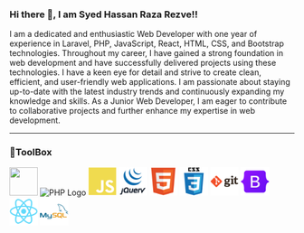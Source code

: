 ### Hi there 👋, I am Syed Hassan Raza Rezve!!

I am a dedicated and enthusiastic Web Developer with one year of experience in Laravel, PHP, JavaScript, React, HTML, CSS, and Bootstrap technologies. Throughout my career, I have gained a strong foundation in web development and have successfully delivered projects using these technologies. I have a keen eye for detail and strive to create clean, efficient, and user-friendly web applications. I am passionate about staying up-to-date with the latest industry trends and continuously expanding my knowledge and skills. As a Junior Web Developer, I am eager to contribute to collaborative projects and further enhance my expertise in web development.

---

### 🧰ToolBox

<img src="https://laravel.com/img/logomark.min.svg" width="50" height="50">  <img src="https://www.php.net/images/logos/new-php-logo.svg" alt="PHP Logo" width="50" height="50">  <img src="https://github.com/devicons/devicon/blob/master/icons/javascript/javascript-plain.svg" width="50" height="50">  <img src="https://github.com/devicons/devicon/blob/master/icons/jquery/jquery-original-wordmark.svg" width="50" height="50">  <img src="https://github.com/devicons/devicon/blob/master/icons/html5/html5-original.svg" width="50" height="50">  <img src="https://github.com/devicons/devicon/blob/master/icons/css3/css3-original-wordmark.svg" width="50" height="50"> <img src="https://github.com/devicons/devicon/blob/master/icons/git/git-original-wordmark.svg" width="50" height="50">  <img src="https://github.com/devicons/devicon/blob/master/icons/bootstrap/bootstrap-original.svg" width="50" height="50">  <img src="https://github.com/devicons/devicon/blob/master/icons/react/react-original.svg" width="50" height="50"> <img src="https://github.com/devicons/devicon/blob/master/icons/mysql/mysql-original-wordmark.svg" width="50" height="50">

<!--
**hassanrezve/hassanrezve** is a ✨ _special_ ✨ repository because its `README.md` (this file) appears on your GitHub profile.

Here are some ideas to get you started:

- 🔭 I’m currently working on ...
- 🌱 I’m currently learning ...
- 👯 I’m looking to collaborate on ...
- 🤔 I’m looking for help with ...
- 💬 Ask me about ...
- 📫 How to reach me: ...
- 😄 Pronouns: ...
- ⚡ Fun fact: ...
-->
